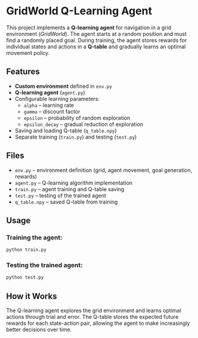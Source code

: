 # GridWorld Q-Learning Agent

This project implements a **Q-learning agent** for navigation in a grid environment (*GridWorld*). The agent starts at a random position and must find a randomly placed goal. During training, the agent stores rewards for individual states and actions in a **Q-table** and gradually learns an optimal movement policy.

## Features

* **Custom environment** defined in `env.py`
* **Q-learning agent** (`agent.py`)
* Configurable learning parameters:
    * `alpha` – learning rate
    * `gamma` – discount factor
    * `epsilon` – probability of random exploration
    * `epsilon_decay` – gradual reduction of exploration
* Saving and loading Q-table (`q_table.npy`)
* Separate training (`train.py`) and testing (`test.py`)

## Files

* `env.py` – environment definition (grid, agent movement, goal generation, rewards)
* `agent.py` – Q-learning algorithm implementation
* `train.py` – agent training and Q-table saving
* `test.py` – testing of the trained agent
* `q_table.npy` – saved Q-table from training

## Usage

### Training the agent:

```bash
python train.py
```

### Testing the trained agent:

```bash
python test.py
```

## How it Works

The Q-learning agent explores the grid environment and learns optimal actions through trial and error. The Q-table stores the expected future rewards for each state-action pair, allowing the agent to make increasingly better decisions over time.
